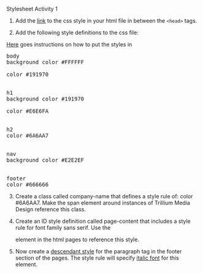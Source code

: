 Stylesheet Activity 1

1. Add the [link](https://www.w3schools.com/css/css_howto.asp) to the css style in your html file in between the `<head>` tags. 

2. Add the following style definitions to the css file:

[Here](https://www.w3schools.com/css/css_syntax.asp) goes instructions on how to put the styles in
<pre>
body 
background color #FFFFFF
      
color #191970 


h1  
background color #191970
    
color #E6E6FA


h2 
color #6A6AA7


nav
background color #E2E2EF


footer 
color #666666
</pre>

3. Create a class called company-name that defines a style rule of: color #6A6AA7.
   Make the span element around instances of Trillium Media Design reference this class.


4. Create an ID style definition called page-content that includes a style rule for font family sans serif.
     Use the <div> element in the html pages to reference this style.

5. Now create a [descendant style](https://www.w3schools.com/css/css_combinators.asp) for the paragraph tag in the footer section of the pages. The style rule will specify [italic font](https://www.w3schools.com/cssref/pr_font_font-style.asp) for this element.





